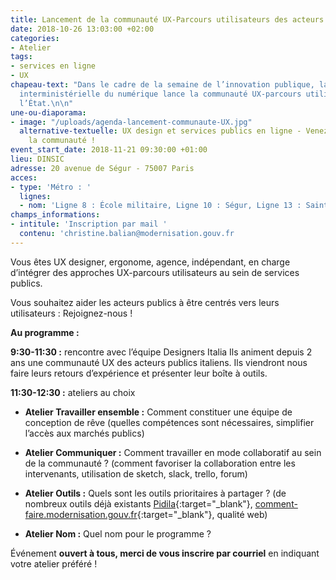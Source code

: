 ```yaml
---
title: Lancement de la communauté UX-Parcours utilisateurs des acteurs publics
date: 2018-10-26 13:03:00 +02:00
categories:
- Atelier
tags:
- services en ligne
- UX
chapeau-text: "Dans le cadre de la semaine de l’innovation publique, la direction
  interministérielle du numérique lance la communauté UX-parcours utilisateurs de
  l’État.\n\n"
une-ou-diaporama:
- image: "/uploads/agenda-lancement-communaute-UX.jpg"
  alternative-textuelle: UX design et services publics en ligne - Venez rejoindre
    la communauté !
event_start_date: 2018-11-21 09:30:00 +01:00
lieu: DINSIC
adresse: 20 avenue de Ségur - 75007 Paris
acces:
- type: 'Métro : '
  lignes:
  - nom: 'Ligne 8 : École militaire, Ligne 10 : Ségur, Ligne 13 : Saint-François-Xavier'
champs_informations:
- intitule: 'Inscription par mail '
  contenu: 'christine.balian@modernisation.gouv.fr                     '
---
```


Vous êtes UX designer, ergonome, agence, indépendant, en charge d’intégrer des approches UX-parcours utilisateurs au sein de services publics.

Vous souhaitez aider les acteurs publics à être centrés vers leurs utilisateurs :                                          Rejoignez-nous !


**Au programme :**

**9:30-11:30 :** rencontre avec l’équipe Designers Italia
Ils animent depuis 2 ans une communauté UX des acteurs publics italiens. Ils viendront nous faire leurs retours d’expérience et présenter leur boîte à outils. 

**11:30-12:30 :** ateliers au choix
* **Atelier Travailler ensemble :**  Comment constituer une équipe de conception de rêve (quelles compétences sont nécessaires, simplifier l’accès aux marchés publics)

* **Atelier Communiquer :** Comment travailler en mode collaboratif au sein de la communauté ? (comment favoriser la collaboration entre les intervenants, utilisation de sketch, slack, trello, forum)

* **Atelier Outils :** Quels sont les outils prioritaires à partager ?
(de nombreux outils déjà existants [Pidila](https://pidila.gitlab.io/){:target="_blank"}, [comment-faire.modernisation.gouv.fr](http://comment-faire.modernisation.gouv.fr/){:target="_blank"}, qualité web)

* **Atelier Nom :** Quel nom pour le programme ?

Événement **ouvert à tous, merci de vous inscrire par courriel** 
en indiquant votre atelier préféré !
